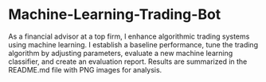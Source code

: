 # Machine-Learning-Trading-Bot
As a financial advisor at a top firm, I enhance algorithmic trading systems using machine learning. I establish a baseline performance, tune the trading algorithm by adjusting parameters, evaluate a new machine learning classifier, and create an evaluation report. Results are summarized in the README.md file with PNG images for analysis.
